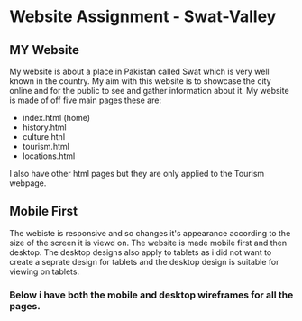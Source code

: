 # Website Assignment - Swat-Valley
## MY Website 
My website is about a place in Pakistan called Swat which is very well known in the country. My aim with this website is to showcase the city online and for the public to see and gather information about it. My website is made of off five main pages these are: 
* index.html (home)
* history.html
* culture.htnl 
* tourism.html
* locations.html

I also have other html pages but they are only applied to the Tourism webpage.

## Mobile First 
The webiste is responsive and so changes it's appearance according to the size of the screen it is viewd on. The website is made mobile first and then desktop. The desktop designs also apply to tablets as i did not want to create a seprate design for tablets and the desktop design is suitable for viewing on tablets. 

### Below i have both the mobile and desktop wireframes for all the pages.
